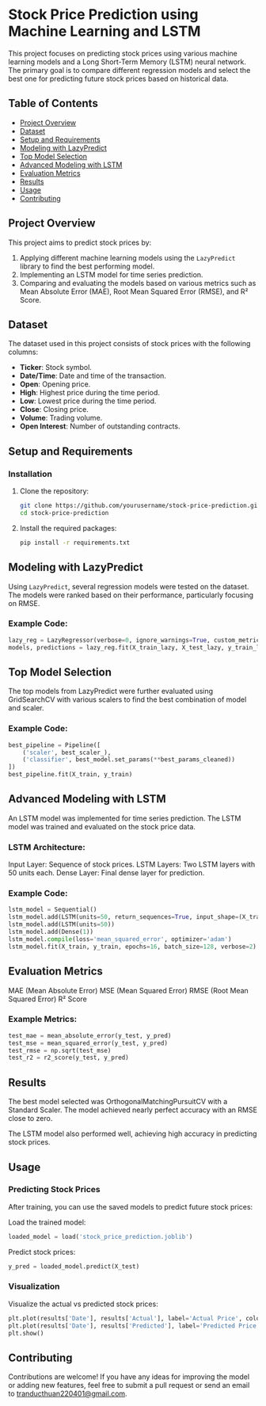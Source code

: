 # Stock Price Prediction using Machine Learning and LSTM

This project focuses on predicting stock prices using various machine learning models and a Long Short-Term Memory (LSTM) neural network. The primary goal is to compare different regression models and select the best one for predicting future stock prices based on historical data.

## Table of Contents
- [Project Overview](#project-overview)
- [Dataset](#dataset)
- [Setup and Requirements](#setup-and-requirements)
- [Modeling with LazyPredict](#modeling-with-lazypredict)
- [Top Model Selection](#top-model-selection)
- [Advanced Modeling with LSTM](#advanced-modeling-with-lstm)
- [Evaluation Metrics](#evaluation-metrics)
- [Results](#results)
- [Usage](#usage)
- [Contributing](#contributing)

## Project Overview
This project aims to predict stock prices by:
1. Applying different machine learning models using the `LazyPredict` library to find the best performing model.
2. Implementing an LSTM model for time series prediction.
3. Comparing and evaluating the models based on various metrics such as Mean Absolute Error (MAE), Root Mean Squared Error (RMSE), and R² Score.

## Dataset
The dataset used in this project consists of stock prices with the following columns:
- **Ticker**: Stock symbol.
- **Date/Time**: Date and time of the transaction.
- **Open**: Opening price.
- **High**: Highest price during the time period.
- **Low**: Lowest price during the time period.
- **Close**: Closing price.
- **Volume**: Trading volume.
- **Open Interest**: Number of outstanding contracts.

## Setup and Requirements

### Installation
1. Clone the repository:
    ```bash
    git clone https://github.com/yourusername/stock-price-prediction.git
    cd stock-price-prediction
    ```
2. Install the required packages:
    ```bash
    pip install -r requirements.txt
    ```

## Modeling with LazyPredict
Using `LazyPredict`, several regression models were tested on the dataset. The models were ranked based on their performance, particularly focusing on RMSE.

### Example Code:
```python
lazy_reg = LazyRegressor(verbose=0, ignore_warnings=True, custom_metric=mean_squared_error)
models, predictions = lazy_reg.fit(X_train_lazy, X_test_lazy, y_train_lazy, y_test_lazy)
```
## Top Model Selection
The top models from LazyPredict were further evaluated using GridSearchCV with various scalers to find the best combination of model and scaler.

### Example Code:
```python
best_pipeline = Pipeline([
    ('scaler', best_scaler_),
    ('classifier', best_model.set_params(**best_params_cleaned))
])
best_pipeline.fit(X_train, y_train)
```
## Advanced Modeling with LSTM
An LSTM model was implemented for time series prediction. The LSTM model was trained and evaluated on the stock price data.

### LSTM Architecture:
Input Layer: Sequence of stock prices.
LSTM Layers: Two LSTM layers with 50 units each.
Dense Layer: Final dense layer for prediction.
### Example Code:
```python
lstm_model = Sequential()
lstm_model.add(LSTM(units=50, return_sequences=True, input_shape=(X_train.shape[1], 1)))
lstm_model.add(LSTM(units=50))
lstm_model.add(Dense(1))
lstm_model.compile(loss='mean_squared_error', optimizer='adam')
lstm_model.fit(X_train, y_train, epochs=16, batch_size=128, verbose=2)
```
## Evaluation Metrics
MAE (Mean Absolute Error)
MSE (Mean Squared Error)
RMSE (Root Mean Squared Error)
R² Score
### Example Metrics:
```python
test_mae = mean_absolute_error(y_test, y_pred)
test_mse = mean_squared_error(y_test, y_pred)
test_rmse = np.sqrt(test_mse)
test_r2 = r2_score(y_test, y_pred)
```
## Results
The best model selected was OrthogonalMatchingPursuitCV with a Standard Scaler. The model achieved nearly perfect accuracy with an RMSE close to zero.

The LSTM model also performed well, achieving high accuracy in predicting stock prices.

## Usage
### Predicting Stock Prices
After training, you can use the saved models to predict future stock prices:

Load the trained model:
```python
loaded_model = load('stock_price_prediction.joblib')
```
Predict stock prices:
```python
y_pred = loaded_model.predict(X_test)
```
### Visualization
Visualize the actual vs predicted stock prices:

```python
plt.plot(results['Date'], results['Actual'], label='Actual Price', color='blue', linewidth=2)
plt.plot(results['Date'], results['Predicted'], label='Predicted Price', color='red', linewidth=2)
plt.show()
```
## Contributing
Contributions are welcome! If you have any ideas for improving the model or adding new features, feel free to submit a pull request or send an email to [tranducthuan220401@gmail.com](mailto:tranducthuan220401@gmail.com).
